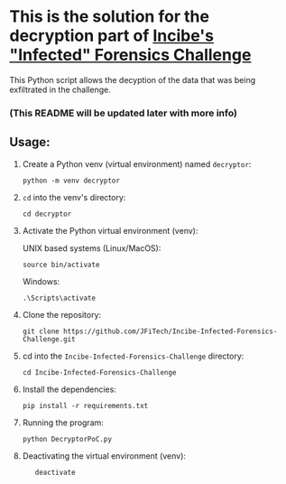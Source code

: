 # This is the solution for the decryption part of [Incibe's "Infected" Forensics Challenge](https://www.incibe.es/sites/default/files/paginas/academiahacker/retos-descargables/ficheros/infected.7z)

This Python script allows the decyption of the data that was being exfiltrated in the challenge.

### (This README will be updated later with more info)

## Usage:
1. Create a Python venv (virtual environment) named `decryptor`:

    `
    python -m venv decryptor
    `

2. `cd` into the venv's directory:

    `
    cd decryptor
    `

3. Activate the Python virtual environment (venv):

    UNIX based systems (Linux/MacOS):

    `
    source bin/activate
    `

    Windows:

    `
    .\Scripts\activate
    `

4. Clone the repository:

    `
        git clone https://github.com/JFiTech/Incibe-Infected-Forensics-Challenge.git
    `

5. cd into the `Incibe-Infected-Forensics-Challenge` directory:

    `
    cd Incibe-Infected-Forensics-Challenge
    `

6. Install the dependencies:

    `
    pip install -r requirements.txt
    `

7. Running the program:

    `
    python DecryptorPoC.py 
    `

8. Deactivating the virtual environment (venv):

    `   
    deactivate
    `
